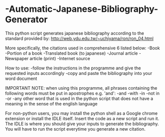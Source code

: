 # -Automatic-Japanese-Bibliography-Generator
This python script generates japanese bibliography according to the standard provided by:
http://web.ydu.edu.tw/~uchiyama/ron/ron_04.html

More specifically, the citations used in comprehensive 6 listed below:
-Book
-Portion of a book
-Translated book (to japanese)
-Journal article
-Newspaper article (print)
-Internet source

How to use:
-follow the instructions in the programme and give the requested inputs accordingly
-copy and paste the bibliography into your word document

IMPORTANT NOTE: when using this programme, all phrases containing the following words must be put in apostrophes e.g. 'and':
-and
-with
-in
-not in
-or
-any other word that is used in the python script that does not have a meaning in the sense of the english language

For non-python users, you may install the python shell as a Google chrome extension or install the IDLE itself. Insert the code as a new script and run it. The IDLE is where you should give your inputs to generate the bibliography. You will have to run the script everytime you generate a new citation.
